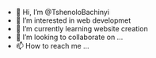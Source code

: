 - 👋 Hi, I’m @TshenoloBachinyi
- 👀 I’m interested in web developmet
- 🌱 I’m currently learning website creation 
- 💞️ I’m looking to collaborate on ...
- 📫 How to reach me ...

<!---
TshenoloBachinyi/TshenoloBachinyi is a ✨ special ✨ repository because its `README.md` (this file) appears on your GitHub profile.
You can click the Preview link to take a look at your changes.
--->
